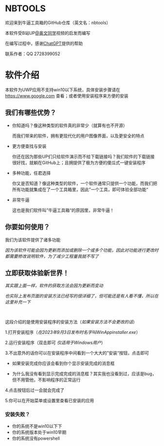 # NBTOOLS
欢迎来到牛逼工具箱的GitHub仓库（英文名：nbtools）

本软件受B站UP[@奥文同学](https://space.bilibili.com/452157792)视频的启发而编写

在编写过程中，感谢[ChatGPT](https://chat.openai.com)提供的帮助

联系作者：QQ 2728399052
# 软件介绍
本软件为UWP应用不支持win10以下系统，具体安装步骤请在 https://www.google.com 查看；或者使用安装程序来方便的安装

## 我们有哪些优势？
- 你知道吗？像这种类型的软件真的非常少（就算有也不开源）

  而我们带来的软件，拥有更现代化的用户图像界面，以及更安全的特点

- 更方便查找与安装
  
  你还在因为那些UP们只给软件演示而不给下载链接吗？我们软件的下载链接很好找，就躺在GitHub上；且拥提供了极为方便的傻瓜式一键安装程序

- 多种功能，任君选择

  你又是否知道？像这种类型的软件，一个软件通常只提供一个功能，而我们把所有功能就集成在了一个工具箱里，因此”一个工具，即可体验全部功能“

- 非常牛逼

  这也是我们软件叫”牛逼工具箱“的原因里，非常牛逼！

 ## 你要如何使用？

我们为该软件提供了诸多功能
  
*因为该软件可能会因为更新而添加或删除一个或多个功能，因此对功能进行更改时都需要修改说明软件，为了减少工程量我就不写了*


## 立即获取体验新世界！

*其实跟上面一样，软件的获取方法会因为更新而变动*

*也实际上发布页面的安装方法已经写的很详细了，但可能还是有人看不懂，所以在这里补充一下*

<br>

这段介绍的是使用安装程序的安装方法（*如果安装方法不会更改的话*）

1.打开安装程序（*在2023年9月3日发布时名字叫WinAppinstaller.exe*）
  
2.运行安装程序（双击即可 *仅适用于Windows用户*）
  
3.不出意外的话你可以在安装程序中间看到一个大大的”安装“按钮，点击即可
  
- 如果安装完成你应该会看到你个显示安装完成的消息框
    
- 为什么我没有看到显示完成完成的消息框？其实我也没看到过，应该是bug，但不用管他，不影响程序的正常运行
    
 4.点击按钮后过一会就会完成了
  
5.你可以在开始菜单或设置里查看已安装的应用
<br>
### 安装失败？
- 你的系统不是win10以下下
- 你的系统版本处于win10早期
- 你的系统没有powershell
  
